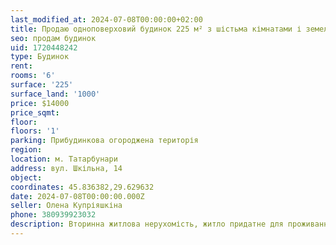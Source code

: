 ```yaml
---
last_modified_at: 2024-07-08T00:00:00+02:00
title: Продаю одноповерховий будинок 225 м² з шістьма кімнатами і земельною ділянкою на Шкільній
seo: продам будинок
uid: 1720448242
type: Будинок
rent:
rooms: '6'
surface: '225'
surface_land: '1000'
price: $14000
price_sqmt:
floor:
floors: '1'
parking: Прибудинкова огороджена територія
region:
location: м. Татарбунари
address: вул. Шкільна, 14
object:
coordinates: 45.836382,29.629632
date: 2024-07-08T00:00:00.000Z
seller: Олена Купріяшкіна
phone: 380939923032
description: Вторинна житлова нерухомість, житло придатне для проживання
---
```

